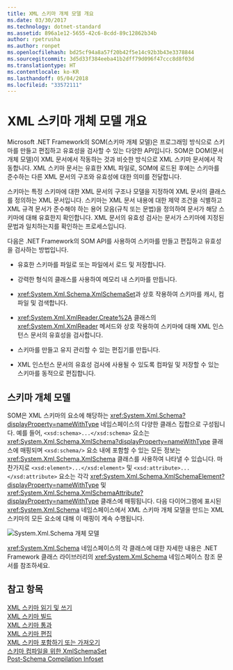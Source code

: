 ```yaml
---
title: XML 스키마 개체 모델 개요
ms.date: 03/30/2017
ms.technology: dotnet-standard
ms.assetid: 896a1e12-5655-42c6-8cdd-89c12862b34b
author: rpetrusha
ms.author: ronpet
ms.openlocfilehash: bd25cf94a8a57f20b42f5e14c92b3b43e3378844
ms.sourcegitcommit: 3d5d33f384eeba41b2dff79d096f47ccc8d8f03d
ms.translationtype: HT
ms.contentlocale: ko-KR
ms.lasthandoff: 05/04/2018
ms.locfileid: "33572111"
---
```

# <a name="xml-schema-object-model-overview"></a>XML 스키마 개체 모델 개요
Microsoft .NET Framework의 SOM(스키마 개체 모델)은 프로그래밍 방식으로 스키마를 만들고 편집하고 유효성을 검사할 수 있는 다양한 API입니다. SOM은 DOM(문서 개체 모델)이 XML 문서에서 작동하는 것과 비슷한 방식으로 XML 스키마 문서에서 작동합니다. XML 스키마 문서는 유효한 XML 파일로, SOM에 로드된 후에는 스키마를 준수하는 다른 XML 문서의 구조와 유효성에 대한 의미를 전달합니다.  
  
 스키마는 특정 스키마에 대한 XML 문서의 구조나 모델을 지정하여 XML 문서의 클래스를 정의하는 XML 문서입니다. 스키마는 XML 문서 내용에 대한 제약 조건을 식별하고 XML 규격 문서가 준수해야 하는 용어 모음(규칙 또는 문법)을 정의하여 문서가 해당 스키마에 대해 유효한지 확인합니다. XML 문서의 유효성 검사는 문서가 스키마에 지정된 문법과 일치하는지를 확인하는 프로세스입니다.  
  
 다음은 .NET Framework의 SOM API를 사용하여 스키마를 만들고 편집하고 유효성을 검사하는 방법입니다.  
  
-   유효한 스키마를 파일로 또는 파일에서 로드 및 저장합니다.  
  
-   강력한 형식의 클래스를 사용하여 메모리 내 스키마를 만듭니다.  
  
-   <xref:System.Xml.Schema.XmlSchemaSet>과 상호 작용하여 스키마를 캐시, 컴파일 및 검색합니다.  
  
-   <xref:System.Xml.XmlReader.Create%2A> 클래스의 <xref:System.Xml.XmlReader> 메서드와 상호 작용하여 스키마에 대해 XML 인스턴스 문서의 유효성을 검사합니다.  
  
-   스키마를 만들고 유지 관리할 수 있는 편집기를 만듭니다.  
  
-   XML 인스턴스 문서의 유효성 검사에 사용될 수 있도록 컴파일 및 저장할 수 있는 스키마를 동적으로 편집합니다.  
  
## <a name="the-schema-object-model"></a>스키마 개체 모델  
 SOM은 XML 스키마의 요소에 해당하는 <xref:System.Xml.Schema?displayProperty=nameWithType> 네임스페이스의 다양한 클래스 집합으로 구성됩니다. 예를 들어, `<xsd:schema>...</xsd:schema>` 요소는 <xref:System.Xml.Schema.XmlSchema?displayProperty=nameWithType> 클래스에 매핑되며 `<xsd:schema/>` 요소 내에 포함할 수 있는 모든 정보는 <xref:System.Xml.Schema.XmlSchema> 클래스를 사용하여 나타낼 수 있습니다. 마찬가지로 `<xsd:element>...</xsd:element>` 및 `<xsd:attribute>...</xsd:attribute>` 요소는 각각 <xref:System.Xml.Schema.XmlSchemaElement?displayProperty=nameWithType> 및 <xref:System.Xml.Schema.XmlSchemaAttribute?displayProperty=nameWithType> 클래스에 매핑됩니다. 다음 다이어그램에 표시된 <xref:System.Xml.Schema> 네임스페이스에서 XML 스키마 개체 모델을 만드는 XML 스키마의 모든 요소에 대해 이 매핑이 계속 수행됩니다.  
  
 ![System.Xml.Schema 개체 모델](../../../../docs/standard/data/xml/media/xmlschemaobjmodeloverview.gif "XMLSchemaObjModelOverview")  
  
 <xref:System.Xml.Schema> 네임스페이스의 각 클래스에 대한 자세한 내용은 .NET Framework 클래스 라이브러리의 <xref:System.Xml.Schema> 네임스페이스 참조 문서를 참조하세요.  
  
## <a name="see-also"></a>참고 항목  
 [XML 스키마 읽기 및 쓰기](../../../../docs/standard/data/xml/reading-and-writing-xml-schemas.md)  
 [XML 스키마 빌드](../../../../docs/standard/data/xml/building-xml-schemas.md)  
 [XML 스키마 통과](../../../../docs/standard/data/xml/traversing-xml-schemas.md)  
 [XML 스키마 편집](../../../../docs/standard/data/xml/editing-xml-schemas.md)  
 [XML 스키마 포함하기 또는 가져오기](../../../../docs/standard/data/xml/including-or-importing-xml-schemas.md)  
 [스키마 컴파일을 위한 XmlSchemaSet](../../../../docs/standard/data/xml/xmlschemaset-for-schema-compilation.md)  
 [Post-Schema Compilation Infoset](../../../../docs/standard/data/xml/post-schema-compilation-infoset.md)
